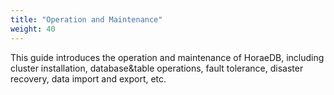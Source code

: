 ```yaml
---
title: "Operation and Maintenance"
weight: 40
---
```

This guide introduces the operation and maintenance of HoraeDB, including cluster installation, database&table operations, fault tolerance, disaster recovery, data import and export, etc.
